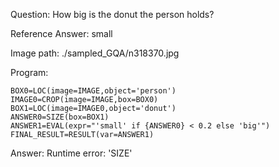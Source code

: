 Question: How big is the donut the person holds?

Reference Answer: small

Image path: ./sampled_GQA/n318370.jpg

Program:

```
BOX0=LOC(image=IMAGE,object='person')
IMAGE0=CROP(image=IMAGE,box=BOX0)
BOX1=LOC(image=IMAGE0,object='donut')
ANSWER0=SIZE(box=BOX1)
ANSWER1=EVAL(expr="'small' if {ANSWER0} < 0.2 else 'big'")
FINAL_RESULT=RESULT(var=ANSWER1)
```
Answer: Runtime error: 'SIZE'

